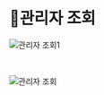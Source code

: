 # 📌관리자 조회   

![관리자 조회1](https://user-images.githubusercontent.com/105382798/182517908-e41cef61-c993-4c8f-86e7-766ffae6afcf.png)

<br>

![관리자 조회](https://user-images.githubusercontent.com/105382798/182517921-02b73818-eab5-445a-aff2-94abda8a78ef.png)


